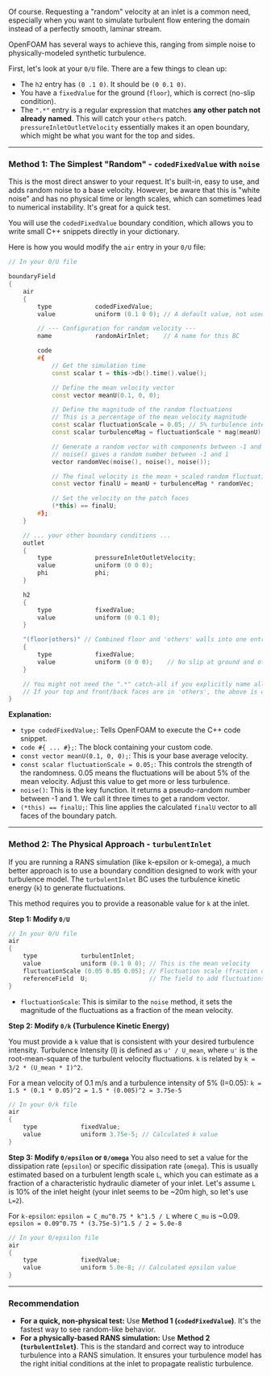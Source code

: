 Of course. Requesting a "random" velocity at an inlet is a common need, especially when you want to simulate turbulent flow entering the domain instead of a perfectly smooth, laminar stream.

OpenFOAM has several ways to achieve this, ranging from simple noise to physically-modeled synthetic turbulence.

First, let's look at your `0/U` file. There are a few things to clean up:
*   The `h2` entry has `(0 .1 0)`. It should be `(0 0.1 0)`.
*   You have a `fixedValue` for the ground (`floor`), which is correct (no-slip condition).
*   The `".*"` entry is a regular expression that matches **any other patch not already named**. This will catch your `others` patch. `pressureInletOutletVelocity` essentially makes it an open boundary, which might be what you want for the top and sides.

---

### Method 1: The Simplest "Random" - `codedFixedValue` with `noise`

This is the most direct answer to your request. It's built-in, easy to use, and adds random noise to a base velocity. However, be aware that this is "white noise" and has no physical time or length scales, which can sometimes lead to numerical instability. It's great for a quick test.

You will use the `codedFixedValue` boundary condition, which allows you to write small C++ snippets directly in your dictionary.

Here is how you would modify the `air` entry in your `0/U` file:

```cpp
// In your 0/U file

boundaryField
{
    air
    {
        type            codedFixedValue;
        value           uniform (0.1 0 0); // A default value, not used by the code

        // --- Configuration for random velocity ---
        name            randomAirInlet;    // A name for this BC

        code
        #{
            // Get the simulation time
            const scalar t = this->db().time().value();

            // Define the mean velocity vector
            const vector meanU(0.1, 0, 0);

            // Define the magnitude of the random fluctuations
            // This is a percentage of the mean velocity magnitude
            const scalar fluctuationScale = 0.05; // 5% turbulence intensity
            const scalar turbulenceMag = fluctuationScale * mag(meanU);

            // Generate a random vector with components between -1 and 1
            // noise() gives a random number between -1 and 1
            vector randomVec(noise(), noise(), noise());

            // The final velocity is the mean + scaled random fluctuations
            const vector finalU = meanU + turbulenceMag * randomVec;

            // Set the velocity on the patch faces
            (*this) == finalU;
        #};
    }

    // ... your other boundary conditions ...
    outlet
    {
        type            pressureInletOutletVelocity;
        value           uniform (0 0 0);
        phi             phi;
    }

    h2
    {
        type            fixedValue;
        value           uniform (0 0.1 0);
    }

    "(floor|others)" // Combined floor and 'others' walls into one entry
    {
        type            fixedValue;
        value           uniform (0 0 0);    // No slip at ground and other walls
    }

    // You might not need the ".*" catch-all if you explicitly name all patches.
    // If your top and front/back faces are in 'others', the above is correct.
}
```

**Explanation:**
*   `type codedFixedValue;`: Tells OpenFOAM to execute the C++ code snippet.
*   `code #{ ... #};`: The block containing your custom code.
*   `const vector meanU(0.1, 0, 0);`: This is your base average velocity.
*   `const scalar fluctuationScale = 0.05;`: This controls the strength of the randomness. 0.05 means the fluctuations will be about 5% of the mean velocity. Adjust this value to get more or less turbulence.
*   `noise()`: This is the key function. It returns a pseudo-random number between -1 and 1. We call it three times to get a random vector.
*   `(*this) == finalU;`: This line applies the calculated `finalU` vector to all faces of the boundary patch.

---

### Method 2: The Physical Approach - `turbulentInlet`

If you are running a RANS simulation (like k-epsilon or k-omega), a much better approach is to use a boundary condition designed to work with your turbulence model. The `turbulentInlet` BC uses the turbulence kinetic energy (`k`) to generate fluctuations.

This method requires you to provide a reasonable value for `k` at the inlet.

**Step 1: Modify `0/U`**

```cpp
// In your 0/U file
air
{
    type            turbulentInlet;
    value           uniform (0.1 0 0); // This is the mean velocity
    fluctuationScale (0.05 0.05 0.05); // Fluctuation scale (fraction of U) for each component
    referenceField  U;                 // The field to add fluctuations to
}
```
*   `fluctuationScale`: This is similar to the `noise` method, it sets the magnitude of the fluctuations as a fraction of the mean velocity.

**Step 2: Modify `0/k` (Turbulence Kinetic Energy)**

You must provide a `k` value that is consistent with your desired turbulence intensity.
Turbulence Intensity (I) is defined as `u' / U_mean`, where `u'` is the root-mean-square of the turbulent velocity fluctuations.
`k` is related by `k = 3/2 * (U_mean * I)^2`.

For a mean velocity of 0.1 m/s and a turbulence intensity of 5% (I=0.05):
`k = 1.5 * (0.1 * 0.05)^2 = 1.5 * (0.005)^2 = 3.75e-5`

```cpp
// In your 0/k file
air
{
    type            fixedValue;
    value           uniform 3.75e-5; // Calculated k value
}
```

**Step 3: Modify `0/epsilon` or `0/omega`**
You also need to set a value for the dissipation rate (`epsilon`) or specific dissipation rate (`omega`). This is usually estimated based on a turbulent length scale `L`, which you can estimate as a fraction of a characteristic hydraulic diameter of your inlet. Let's assume `L` is 10% of the inlet height (your inlet seems to be ~20m high, so let's use `L=2`).

For `k-epsilon`: `epsilon = C_mu^0.75 * k^1.5 / L` where `C_mu` is ~0.09.
`epsilon = 0.09^0.75 * (3.75e-5)^1.5 / 2 = 5.0e-8`

```cpp
// In your 0/epsilon file
air
{
    type            fixedValue;
    value           uniform 5.0e-8; // Calculated epsilon value
}
```

---

### Recommendation

*   **For a quick, non-physical test:** Use **Method 1 (`codedFixedValue`)**. It's the fastest way to see random-like behavior.
*   **For a physically-based RANS simulation:** Use **Method 2 (`turbulentInlet`)**. This is the standard and correct way to introduce turbulence into a RANS simulation. It ensures your turbulence model has the right initial conditions at the inlet to propagate realistic turbulence.